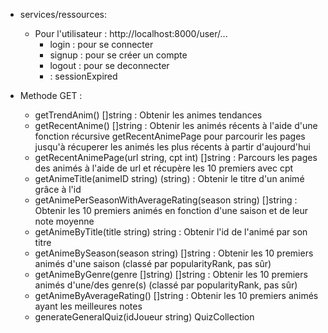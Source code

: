

- services/ressources:
    - Pour l'utilisateur : http://localhost:8000/user/...
        - login : pour se connecter
        - signup : pour se créer un compte
        - logout : pour se deconnecter
        -  : sessionExpired

- Methode GET :
    - getTrendAnim() []string : Obtenir les animes tendances 
    - getRecentAnime() []string : Obtenir les animés récents à l'aide d'une fonction récursive getRecentAnimePage pour parcourir les pages jusqu'à récuperer les animés les plus récents à partir d'aujourd'hui
    - getRecentAnimePage(url string, cpt int) []string : Parcours les pages des animés à l'aide de url et récupère les 10 premiers avec cpt
    - getAnimeTitle(animeID string) (string) : Obtenir le titre d'un animé grâce à l'id
    - getAnimePerSeasonWithAverageRating(season string) []string : Obtenir les 10 premiers animés en fonction d'une saison et de leur note moyenne
    - getAnimeByTitle(title string) string : Obtenir l'id de l'animé par son titre
    - getAnimeBySeason(season string) []string : Obtenir les 10 premiers animés d'une saison (classé par popularityRank, pas sûr)
    - getAnimeByGenre(genre []string) []string : Obtenir les 10 premiers animés d'une/des genre(s) (classé par popularityRank, pas sûr)
    - getAnimeByAverageRating() []string : Obtenir les 10 premiers animés ayant les meilleures notes
    - generateGeneralQuiz(idJoueur string) QuizCollection
